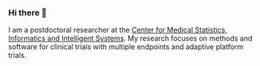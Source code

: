 ### Hi there 👋

I am a postdoctoral researcher at the [Center for Medical Statistics, Informatics and Intelligent Systems](https://cemsiis.meduniwien.ac.at/en/). 
My research focuses on methods and software for clinical trials with multiple endpoints and adaptive platform trials.

<!--
**MartaBofillRoig/MartaBofillRoig** is a ✨ _special_ ✨ repository because its `README.md` (this file) appears on your GitHub profile.

Here are some ideas to get you started:

- 🔭 I’m currently working on ...
- 🌱 I’m currently learning ...
- 👯 I’m looking to collaborate on ...
- 🤔 I’m looking for help with ...
- 💬 Ask me about ...
- 📫 How to reach me: ...
- 😄 Pronouns: ...
- ⚡ Fun fact: ...
-->
